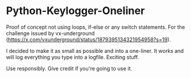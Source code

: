 # Python-Keylogger-Oneliner
Proof of concept not using loops, if-else or any switch statements. For the challenge issued by vx-underground (https://x.com/vxunderground/status/1879395134321954958?s=19).

I decided to make it as small as possible and into a one-liner. It works and will log everything you type into a logfile. Exciting stuff. 

Use responsibly. Give credit if you're going to use it. 
